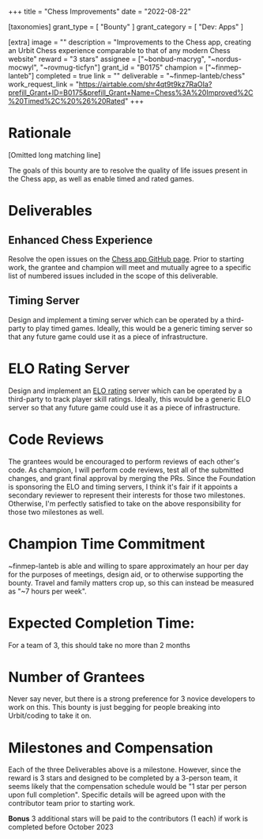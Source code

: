 +++
title = "Chess Improvements"
date = "2022-08-22"

[taxonomies]
grant_type = [ "Bounty" ]
grant_category = [ "Dev: Apps" ]

[extra]
image = ""
description = "Improvements to the Chess app, creating an Urbit Chess experience comparable to that of any modern Chess website"
reward = "3 stars"
assignee = ["~bonbud-macryg", "~nordus-mocwyl", "~rovmug-ticfyn"]
grant_id = "B0175"
champion = ["~finmep-lanteb"]
completed = true
link = ""
deliverable = "~finmep-lanteb/chess"
work_request_link = "https://airtable.com/shr4qt9t9kz7RaOIa?prefill_Grant+ID=B0175&prefill_Grant+Name=Chess%3A%20Improved%2C%20Timed%2C%20%26%20Rated"
+++

# Rationale
[Omitted long matching line]

The goals of this bounty are to resolve the quality of life issues present in the Chess app, as well as enable timed and rated games.

# Deliverables
## Enhanced Chess Experience
Resolve the open issues on the [Chess app GitHub page](https://github.com/ashelkovnykov/urbit-chess/issues). Prior to starting work, the grantee and champion will meet and mutually agree to a specific list of numbered issues included in the scope of this deliverable.

## Timing Server
Design and implement a timing server which can be operated by a third-party to play timed games. Ideally, this would be a generic timing server so that any future game could use it as a piece of infrastructure.

# ELO Rating Server
Design and implement an [ELO rating](https://en.wikipedia.org/wiki/Elo_rating_system) server which can be operated by a third-party to track player skill ratings. Ideally, this would be a generic ELO server so that any future game could use it as a piece of infrastructure.

# Code Reviews
The grantees would be encouraged to perform reviews of each other's code. As champion, I will perform code reviews, test all of the submitted changes, and grant final approval by merging the PRs. Since the Foundation is sponsoring the ELO and timing servers, I think it's fair if it appoints a secondary reviewer to represent their interests for those two milestones. Otherwise, I'm perfectly satisfied to take on the above responsibility for those two milestones as well.

# Champion Time Commitment
~finmep-lanteb is able and willing to spare approximately an hour per day for the purposes of meetings, design aid, or to otherwise supporting the bounty. Travel and family matters crop up, so this can instead be measured as "~7 hours per week".

# Expected Completion Time:
For a team of 3, this should take no more than 2 months

# Number of Grantees
Never say never, but there is a strong preference for 3 novice developers to work on this. This bounty is just begging for people breaking into Urbit/coding to take it on.

# Milestones and Compensation
Each of the three Deliverables above is a milestone. However, since the reward is 3 stars and designed to be completed by a 3-person team, it seems likely that the compensation schedule would be "1 star per person upon full completion". Specific details will be agreed upon with the contributor team prior to starting work.

**Bonus** 3 additional stars will be paid to the contributors (1 each) if work is completed before October 2023


